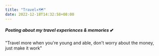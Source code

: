 ```yaml
---
title: "Travel✈️🗺️"
date: 2022-12-18T14:32:58+08:00
---
```


##### Posting about my travel experiences & memories 💕

"Travel more when you're young and able, don't worry about the money, just make it work"

